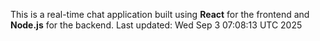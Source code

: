 This is a real-time chat application built using **React** for the frontend and **Node.js** for the backend.
Last updated: Wed Sep  3 07:08:13 UTC 2025
